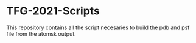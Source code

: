 # TFG-2021-Scripts
This repository contains all the script necesaries to build the pdb and psf file from the atomsk output.
